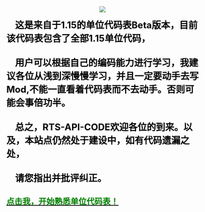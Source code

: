 

<div style="display:flex;align-content: flex-start;flex-wrap: nowrap;flex-direction: row;justify-content: center;">

<img src="https://rwapi-code.netlify.app/images/title.png">
    
</div>

<b><font size="5px" color="#000">&nbsp;&nbsp;&nbsp;&nbsp;这是来自于1.15的单位代码表Beta版本，目前该代码表包含了全部1.15单位代码，<br><br>
&nbsp;&nbsp;&nbsp;&nbsp;用户可以根据自己的编码能力进行学习，我建议各位从浅到深慢慢学习，并且一定要动手去写Mod,不能一直看着代码表而不去动手。否则可能会事倍功半。<br>   
&nbsp;&nbsp;&nbsp;&nbsp;总之，RTS-API-CODE欢迎各位的到来。以及，本站点仍然处于建设中，如有代码遗漏之处，<br>   
&nbsp;&nbsp;&nbsp;&nbsp;请您指出并批评纠正。</font></b>


<a href="#/unit_code/1.15/code.md">
    <h2 style="color:green">点击我，开始熟悉单位代码表！</h2>
</a>
